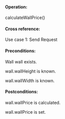 #### Operation:

calculateWallPrice()

#### Cross reference:

Use case 1: Send Request

#### Preconditions:

Wall wall exists.

wall.wallHeight is known.

wall.wallWidth is known.

#### Postconditions:

wall.wallPrice is calculated.

wall.wallPrice is set.
